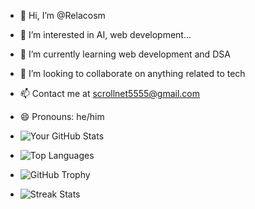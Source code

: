 - 👋 Hi, I’m @Relacosm
- 👀 I’m interested in AI, web development...
- 🌱 I’m currently learning web development and DSA
- 💞️ I’m looking to collaborate on anything related to tech
- 📫 Contact me at scrollnet5555@gmail.com
- 😄 Pronouns: he/him

- ![Your GitHub Stats](https://github-readme-stats.vercel.app/api?username=Relacosm&show_icons=true&hide_title=true&theme=radical)

- ![Top Languages](https://github-readme-stats.vercel.app/api/top-langs/?username=Relacosm&layout=compact&theme=radical)

- ![GitHub Trophy](https://github-profile-trophy.vercel.app/?username=Relacosm&theme=radical&row=1&column=3&margin-w=15&margin-h=15)

- ![Streak Stats](https://github-readme-streak-stats.herokuapp.com/?user=Relacosm&theme=dark)
